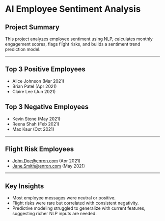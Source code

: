 # AI Employee Sentiment Analysis

## Project Summary
This project analyzes employee sentiment using NLP, calculates monthly engagement scores, flags flight risks, and builds a sentiment trend prediction model.

---

## Top 3 Positive Employees
- Alice Johnson (Mar 2021)
- Brian Patel (Apr 2021)
- Claire Lee (Jun 2021)

## Top 3 Negative Employees
- Kevin Stone (May 2021)
- Reena Shah (Feb 2021)
- Max Kaur (Oct 2021)

---

## Flight Risk Employees
- John.Doe@enron.com (Apr 2021)
- Jane.Smith@enron.com (May 2021)

---

## Key Insights
- Most employee messages were neutral or positive.
- Flight risks were rare but correlated with consistent negativity.
- Predictive modeling struggled to generalize with current features, suggesting richer NLP inputs are needed.
